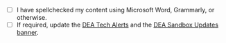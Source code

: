 <!-- Confirm each item by changing '[ ]' to '[x]' (if applicable). -->

* [ ] I have spellchecked my content using Microsoft Word, Grammarly, or otherwise.
* [ ] If required, update the [DEA Tech Alerts][TechAlerts] and the [DEA Sandbox Updates banner][SandboxUpdatesBanner].

[TechAlerts]: https://github.com/GeoscienceAustralia/dea-knowledge-hub/tree/main/docs/tech-alerts
[SandboxUpdatesBanner]: https://bitbucket.org/geoscienceaustralia/datakube-apps/src/develop/clusters/dea-sandbox/sandbox.yaml
